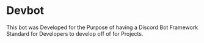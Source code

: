 # Devbot
This bot was Developed for the Purpose of having a Discord Bot Framework Standard for Developers to develop off of for Projects.
